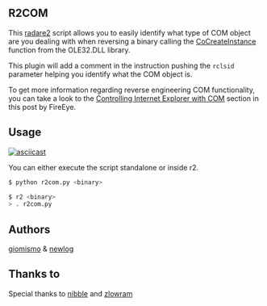 R2COM
-----

This [radare2](https://www.radare.org/r/) script allows you to easily identify what type of COM object are you dealing with when reversing a binary calling
the [CoCreateInstance](https://msdn.microsoft.com/en-us/library/windows/desktop/ms686615(v=vs.85).aspx) function from
the OLE32.DLL library.

This plugin will add a comment in the instruction pushing the `rclsid` parameter helping you identify what the COM
object is.

To get more information regarding reverse engineering COM functionality, you
can take a look to the
[Controlling Internet Explorer with COM](https://www.fireeye.com/blog/threat-research/2010/08/reversing-malware-command-control-sockets.html) section in this post by FireEye.

Usage
-----

[![asciicast](https://asciinema.org/a/108918.png)](https://asciinema.org/a/108918)


You can either execute the script standalone or inside r2.

```bash
$ python r2com.py <binary>
```

```bash
$ r2 <binary>
> . r2com.py
```

Authors
------

[giomismo](https://github.com/giomismo) & [newlog](https://twitter.com/newlog_)

Thanks to
---------

Special thanks to [nibble](https://github.com/jroimartin) and [zlowram]()
